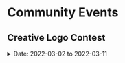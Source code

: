 # Community Events

## Creative Logo Contest

<details>
<summary>Date: 2022-03-02 to 2022-03-11</summary>

**Skills Required:** *Creativity*

**Experience:** *Beginner* 

In honor of Umee’s rebranding, we invite you to participate in Umee’s Creative Logo Contest! Get to know our new logo, colors, and of course Adora, our new mascot. Let’s get into the details and see who can create something cool. 😎

**TL; DR**

Recreate the new Umee logo in your own style and share it on Twitter using **#MyUmeeLogo** and tagging **[@Umee_CrossChain](https://twitter.com/Umee_CrossChain)** by March 11, 2022 @ 15:00 UTC for a chance to win Umee tokens!

**Details**

Creativity is key - feel free to submit photoshopped images or gifs, handmade artwork such as drawings and paintings, or anything else you can think of! The more out of the box, the better! As long as your submission(s) involves a creative twist on the new Umee logo, you will be eligible to win. 

**Winners will be selected by the Umee team based on:**
- Creativity
- Quality
- Popularity (likes, comments, retweets)

*Hint: to get more exposure on your submission you can share it in the [#designers](https://discord.gg/umee) channel on the Umee Discord server.*

Still want to participate but don’t think of yourself as a creative? Not to worry! You’re still eligible to win UMEE rewards by retweeting this **tweet**.

**How To Enter**
- Recreate the Umee logo in your own style
- Share an image/gif/video of your creation on Twitter and tag **[@Umee_CrossChain](https://twitter.com/Umee_CrossChain)** in the post with **#MyUmeeLogo** by March 11 @ 15:00 UTC

**Resources**
- [Branding assets](https://drive.google.com/drive/folders/1A9G2HM5RAka4FLGyVvRC4NeazpAYBh7Z?usp=sharing)
- [Website](https://umee.cc/)
- [Web App](https://app.umee.cc/#/)

**Rewards**
- 1st Place - 2,000 UMEE
- 2nd Place - 1,500 UMEE
- 3rd Place - 1,000 UMEE
- 10 random people who retweet the original post will receive 250 UMEE each

*Winners will be announced on Twitter, and given instructions on how to receive their rewards. Rewards will be claimable on March 16th, 2022.*

**Rules**
- Participants must be following **[@Umee_CrossChain](https://twitter.com/Umee_CrossChain)** to win
- Entries must tag **[@Umee_CrossChain](https://twitter.com/Umee_CrossChain)** and use **#MyUmeeLogo** and be shared before March 11 @ 15:00 UTC in order to be considered valid
- Participants are welcome to submit as many entries as they’d like, as long as they are all original
- The level of engagement (likes, comments, retweets) a submission has will be taken into consideration by judges, so be sure to share your post with friends
- Winners will be selected by March 16th, 2022 at the Umee team’s discretion

**Good luck!**
  
</details>
